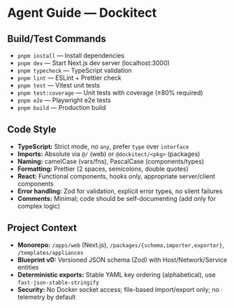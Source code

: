 # Agent Guide — Dockitect

## Build/Test Commands
- `pnpm install` — Install dependencies
- `pnpm dev` — Start Next.js dev server (localhost:3000)
- `pnpm typecheck` — TypeScript validation
- `pnpm lint` — ESLint + Prettier check
- `pnpm test` — Vitest unit tests
- `pnpm test:coverage` — Unit tests with coverage (≥80% required)
- `pnpm e2e` — Playwright e2e tests
- `pnpm build` — Production build

## Code Style
- **TypeScript:** Strict mode, no `any`, prefer `type` over `interface`
- **Imports:** Absolute via `@/` (web) or `@dockitect/<pkg>` (packages)
- **Naming:** camelCase (vars/fns), PascalCase (components/types)
- **Formatting:** Prettier (2 spaces, semicolons, double quotes)
- **React:** Functional components, hooks only, appropriate server/client components
- **Error handling:** Zod for validation, explicit error types, no silent failures
- **Comments:** Minimal; code should be self-documenting (add only for complex logic)

## Project Context
- **Monorepo:** `/apps/web` (Next.js), `/packages/{schema,importer,exporter}`, `/templates/appliances`
- **Blueprint v0:** Versioned JSON schema (Zod) with Host/Network/Service entities
- **Deterministic exports:** Stable YAML key ordering (alphabetical), use `fast-json-stable-stringify`
- **Security:** No Docker socket access; file-based import/export only; no telemetry by default
